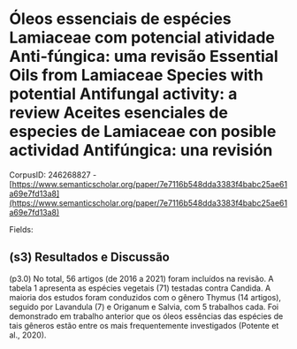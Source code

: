 # Óleos essenciais de espécies Lamiaceae com potencial atividade Anti-fúngica: uma revisão Essential Oils from Lamiaceae Species with potential Antifungal activity: a review Aceites esenciales de especies de Lamiaceae con posible actividad Antifúngica: una revisión

CorpusID: 246268827 - [https://www.semanticscholar.org/paper/7e7116b548dda3383f4babc25ae61a69e7fd13a8](https://www.semanticscholar.org/paper/7e7116b548dda3383f4babc25ae61a69e7fd13a8)

Fields: 

## (s3) Resultados e Discussão
(p3.0) No total, 56 artigos (de 2016 a 2021) foram incluídos na revisão. A tabela 1 apresenta as espécies vegetais (71) testadas contra Candida. A maioria dos estudos foram conduzidos com o gênero Thymus (14 artigos), seguido por Lavandula (7) e Origanum e Salvia, com 5 trabalhos cada. Foi demonstrado em trabalho anterior que os óleos essências das espécies de tais gêneros estão entre os mais frequentemente investigados (Potente et al., 2020).
